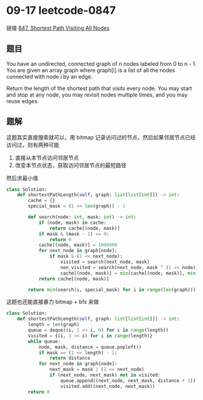 # 09-17 leetcode-0847

链接 [847. Shortest Path Visiting All Nodes](https://leetcode.com/problems/shortest-path-visiting-all-nodes/description/)

## 题目

You have an undirected, connected graph of n nodes labeled from 0 to n - 1. You are given an array graph where graph[i] is a list of all the nodes connected with node i by an edge.

Return the length of the shortest path that visits every node. You may start and stop at any node, you may revisit nodes multiple times, and you may reuse edges.

## 题解

这题其实直接搜索就可以，用 bitmap 记录访问过的节点，然后如果邻居节点已经访问过，则有两种可能

1. 直接从本节点访问邻居节点
2. 改变本节点状态，获取访问邻居节点的最短路径

然后求最小值

```python
class Solution:
    def shortestPathLength(self, graph: list[list[int]]) -> int:
        cache = {}
        special_mask = (1 << len(graph)) - 1

        def search(node: int, mask: int) -> int:
            if (node, mask) in cache:
                return cache[(node, mask)]
            if mask & (mask - 1) == 0:
                return 0
            cache[(node, mask)] = 1000000
            for next_node in graph[node]:
                if mask & (1 << next_node):
                    visited = search(next_node, mask)
                    non_visited = search(next_node, mask ^ (1 << node))
                    cache[(node, mask)] = min(cache[(node, mask)], min(visited, non_visited) + 1)
            return cache[(node, mask)]

        return min(search(i, special_mask) for i in range(len(graph)))
```

这题也还能直接暴力 bitmap + bfs 来做

```python
class Solution:
    def shortestPathLength(self, graph: list[list[int]]) -> int:
        length = len(graph)
        queue = deque((i, 1 << i, 0) for i in range(length))
        visited = {(i, 1 << i) for i in range(length)}
        while queue:
            node, mask, distance = queue.popleft()
            if mask == (1 << length) - 1:
                return distance
            for next_node in graph[node]:
                next_mask = mask | (1 << next_node)
                if (next_node, next_mask) not in visited:
                    queue.append((next_node, next_mask, distance + 1))
                    visited.add((next_node, next_mask))
        return 0
```
